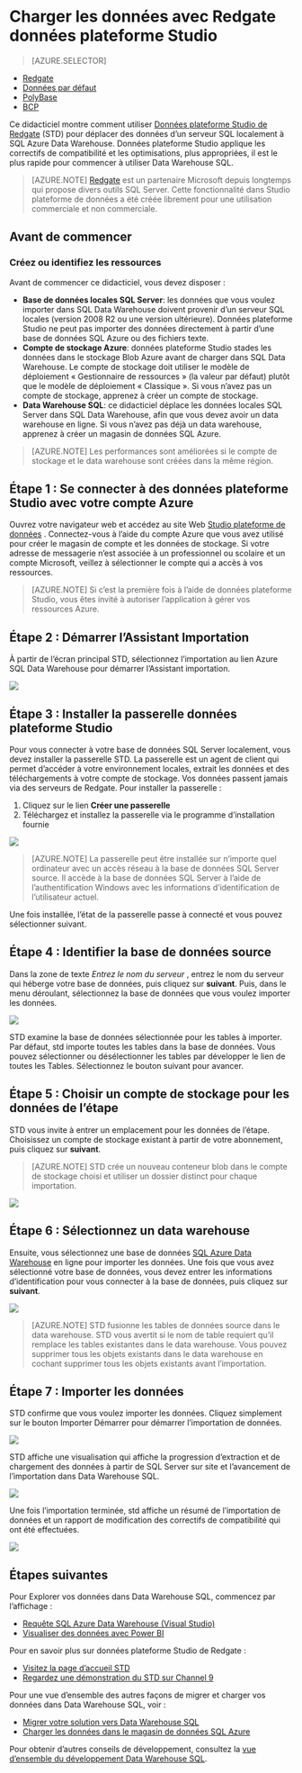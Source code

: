 <properties
   pageTitle="Utiliser données plateforme Studio de Redgate pour charger les données dans Data Warehouse SQL | Microsoft Azure"
   description="Découvrez comment utiliser données plateforme Studio de Redgate pour scénarios entrepôt de données."
   services="sql-data-warehouse"
   documentationCenter="NA"
   authors="twounder"
   manager="barbkess"
   editor=""/>

<tags
   ms.service="sql-data-warehouse"
   ms.devlang="NA"
   ms.topic="get-started-article"
   ms.tgt_pltfrm="NA"
   ms.workload="data-services"
   ms.date="10/13/2016"
   ms.author="mausher;barbkess"/>


# <a name="load-data-with-redgate-data-platform-studio"></a>Charger les données avec Redgate données plateforme Studio

> [AZURE.SELECTOR]
- [Redgate](sql-data-warehouse-load-with-redgate.md)
- [Données par défaut](sql-data-warehouse-get-started-load-with-azure-data-factory.md)
- [PolyBase](sql-data-warehouse-get-started-load-with-polybase.md)
- [BCP](sql-data-warehouse-load-with-bcp.md)

Ce didacticiel montre comment utiliser [Données plateforme Studio de Redgate](http://www.red-gate.com/products/azure-development/data-platform-studio/) (STD) pour déplacer des données d’un serveur SQL localement à SQL Azure Data Warehouse. Données plateforme Studio applique les correctifs de compatibilité et les optimisations, plus appropriées, il est le plus rapide pour commencer à utiliser Data Warehouse SQL.

> [AZURE.NOTE] [Redgate](http://www.red-gate.com) est un partenaire Microsoft depuis longtemps qui propose divers outils SQL Server. Cette fonctionnalité dans Studio plateforme de données a été créée librement pour une utilisation commerciale et non commerciale.

## <a name="before-you-begin"></a>Avant de commencer
### <a name="create-or-identify-resources"></a>Créez ou identifiez les ressources

Avant de commencer ce didacticiel, vous devez disposer :

- **Base de données locales SQL Server**: les données que vous voulez importer dans SQL Data Warehouse doivent provenir d’un serveur SQL locales (version 2008 R2 ou une version ultérieure). Données plateforme Studio ne peut pas importer des données directement à partir d’une base de données SQL Azure ou des fichiers texte.
- **Compte de stockage Azure**: données plateforme Studio stades les données dans le stockage Blob Azure avant de charger dans SQL Data Warehouse. Le compte de stockage doit utiliser le modèle de déploiement « Gestionnaire de ressources » (la valeur par défaut) plutôt que le modèle de déploiement « Classique ». Si vous n’avez pas un compte de stockage, apprenez à créer un compte de stockage. 
- **Data Warehouse SQL**: ce didacticiel déplace les données locales SQL Server dans SQL Data Warehouse, afin que vous devez avoir un data warehouse en ligne. Si vous n’avez pas déjà un data warehouse, apprenez à créer un magasin de données SQL Azure.

> [AZURE.NOTE] Les performances sont améliorées si le compte de stockage et le data warehouse sont créées dans la même région.

## <a name="step-1-sign-in-to-data-platform-studio-with-your-azure-account"></a>Étape 1 : Se connecter à des données plateforme Studio avec votre compte Azure
Ouvrez votre navigateur web et accédez au site Web [Studio plateforme de données](https://www.dataplatformstudio.com/) . Connectez-vous à l’aide du compte Azure que vous avez utilisé pour créer le magasin de compte et les données de stockage. Si votre adresse de messagerie n’est associée à un professionnel ou scolaire et un compte Microsoft, veillez à sélectionner le compte qui a accès à vos ressources.

> [AZURE.NOTE] Si c’est la première fois à l’aide de données plateforme Studio, vous êtes invité à autoriser l’application à gérer vos ressources Azure.

## <a name="step-2-start-the-import-wizard"></a>Étape 2 : Démarrer l’Assistant Importation
À partir de l’écran principal STD, sélectionnez l’importation au lien Azure SQL Data Warehouse pour démarrer l’Assistant importation.

![][1]

## <a name="step-3-install-the-data-platform-studio-gateway"></a>Étape 3 : Installer la passerelle données plateforme Studio
Pour vous connecter à votre base de données SQL Server localement, vous devez installer la passerelle STD. La passerelle est un agent de client qui permet d’accéder à votre environnement locales, extrait les données et des téléchargements à votre compte de stockage. Vos données passent jamais via des serveurs de Redgate. Pour installer la passerelle :

1.  Cliquez sur le lien **Créer une passerelle**
2. Téléchargez et installez la passerelle via le programme d’installation fournie

![][2]

> [AZURE.NOTE] La passerelle peut être installée sur n’importe quel ordinateur avec un accès réseau à la base de données SQL Server source. Il accède à la base de données SQL Server à l’aide de l’authentification Windows avec les informations d’identification de l’utilisateur actuel.

Une fois installée, l’état de la passerelle passe à connecté et vous pouvez sélectionner suivant.

## <a name="step-4-identify-the-source-database"></a>Étape 4 : Identifier la base de données source
Dans la zone de texte *Entrez le nom du serveur* , entrez le nom du serveur qui héberge votre base de données, puis cliquez sur **suivant**. Puis, dans le menu déroulant, sélectionnez la base de données que vous voulez importer les données.

![][3]

STD examine la base de données sélectionnée pour les tables à importer. Par défaut, std importe toutes les tables dans la base de données. Vous pouvez sélectionner ou désélectionner les tables par développer le lien de toutes les Tables. Sélectionnez le bouton suivant pour avancer.

## <a name="step-5-choose-a-storage-account-to-stage-the-data"></a>Étape 5 : Choisir un compte de stockage pour les données de l’étape
STD vous invite à entrer un emplacement pour les données de l’étape. Choisissez un compte de stockage existant à partir de votre abonnement, puis cliquez sur **suivant**.

> [AZURE.NOTE] STD crée un nouveau conteneur blob dans le compte de stockage choisi et utiliser un dossier distinct pour chaque importation.

![][4]

## <a name="step-6-select-a-data-warehouse"></a>Étape 6 : Sélectionnez un data warehouse
Ensuite, vous sélectionnez une base de données [SQL Azure Data Warehouse](http://aka.ms/sqldw) en ligne pour importer les données. Une fois que vous avez sélectionné votre base de données, vous devez entrer les informations d’identification pour vous connecter à la base de données, puis cliquez sur **suivant**.

![][5]

> [AZURE.NOTE] STD fusionne les tables de données source dans le data warehouse. STD vous avertit si le nom de table requiert qu’il remplace les tables existantes dans le data warehouse. Vous pouvez supprimer tous les objets existants dans le data warehouse en cochant supprimer tous les objets existants avant l’importation.

## <a name="step-7-import-the-data"></a>Étape 7 : Importer les données
STD confirme que vous voulez importer les données. Cliquez simplement sur le bouton Importer Démarrer pour démarrer l’importation de données.

![][6]

STD affiche une visualisation qui affiche la progression d’extraction et de chargement des données à partir de SQL Server sur site et l’avancement de l’importation dans Data Warehouse SQL.

![][7]

Une fois l’importation terminée, std affiche un résumé de l’importation de données et un rapport de modification des correctifs de compatibilité qui ont été effectuées.

![][8]

## <a name="next-steps"></a>Étapes suivantes
Pour Explorer vos données dans Data Warehouse SQL, commencez par l’affichage :

- [Requête SQL Azure Data Warehouse (Visual Studio)][]
- [Visualiser des données avec Power BI][]

Pour en savoir plus sur données plateforme Studio de Redgate :

- [Visitez la page d’accueil STD](http://www.dataplatformstudio.com/)
- [Regardez une démonstration du STD sur Channel 9](https://channel9.msdn.com/Blogs/cloud-with-a-silver-lining/Loading-data-into-Azure-SQL-Datawarehouse-with-Redgate-Data-Platform-Studio)

Pour une vue d’ensemble des autres façons de migrer et charger vos données dans Data Warehouse SQL, voir :

- [Migrer votre solution vers Data Warehouse SQL][]
- [Charger les données dans le magasin de données SQL Azure](./sql-data-warehouse-overview-load.md)

Pour obtenir d’autres conseils de développement, consultez la [vue d’ensemble du développement Data Warehouse SQL](./sql-data-warehouse-overview-develop.md).

<!--Image references-->
[1]: media/sql-data-warehouse-redgate/2016-10-05_15-59-56.png
[2]: media/sql-data-warehouse-redgate/2016-10-05_11-16-07.png
[3]: media/sql-data-warehouse-redgate/2016-10-05_11-17-46.png
[4]: media/sql-data-warehouse-redgate/2016-10-05_11-20-41.png
[5]: media/sql-data-warehouse-redgate/2016-10-05_11-31-24.png
[6]: media/sql-data-warehouse-redgate/2016-10-05_11-32-20.png
[7]: media/sql-data-warehouse-redgate/2016-10-05_11-49-53.png
[8]: media/sql-data-warehouse-redgate/2016-10-05_12-57-10.png

<!--Article references-->
[Requête SQL Azure Data Warehouse (Visual Studio)]: ./sql-data-warehouse-query-visual-studio.md
[Visualiser des données avec Power BI]: ./sql-data-warehouse-get-started-visualize-with-power-bi.md
[Migrer votre solution vers Data Warehouse SQL]: ./sql-data-warehouse-overview-migrate.md
[Load data into Azure SQL Data Warehouse]: ./sql-data-warehouse-overview-load.md
[SQL Data Warehouse development overview]: ./sql-data-warehouse-overview-develop.md